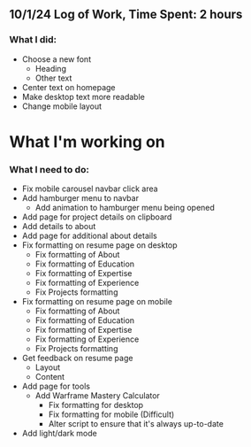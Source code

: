## 10/1/24 Log of Work, Time Spent: 2 hours

### What I did: 

* Choose a new font
    * Heading
    * Other text
* Center text on homepage
* Make desktop text more readable
* Change mobile layout

# What I'm working on


### What I need to do:

* Fix mobile carousel navbar click area
* Add hamburger menu to navbar
    * Add animation to hamburger menu being opened
* Add page for project details on clipboard
* Add details to about
* Add page for additional about details
* Fix formatting on resume page on desktop
    * Fix formatting of About
    * Fix formatting of Education
    * Fix formatting of Expertise
    * Fix formatting of Experience
    * Fix Projects formatting
* Fix formatting on resume page on mobile
    * Fix formatting of About
    * Fix formatting of Education
    * Fix formatting of Expertise
    * Fix formatting of Experience
    * Fix Projects formatting
* Get feedback on resume page
    * Layout
    * Content
* Add page for tools
    * Add Warframe Mastery Calculator
        * Fix formatting for desktop
        * Fix formatting for mobile (Difficult)
        * Alter script to ensure that it's always up-to-date
* Add light/dark mode